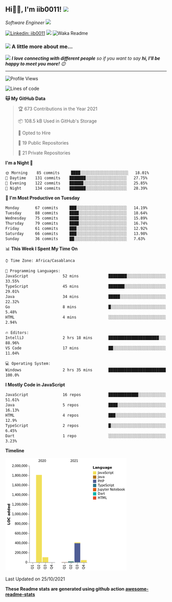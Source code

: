 <h2>Hi🙏🏻, I'm iib0011! <img src="https://media.giphy.com/media/12oufCB0MyZ1Go/giphy.gif" width="50"></h2>
<p><em>Software Engineer <img src="https://media.giphy.com/media/WUlplcMpOCEmTGBtBW/giphy.gif" width="30"> 
</em></p>


[![Linkedin: iib0011](https://img.shields.io/badge/-iib0011-blue?style=flat-square&logo=Linkedin&logoColor=white&link=https://www.linkedin.com/in/iib0011/)](https://www.linkedin.com/in/iib0011/)
![](https://visitor-badge.glitch.me/badge?page_id=iib0011)
![Waka Readme](https://github.com/iib0011/iib0011/workflows/Waka%20Readme/badge.svg)


### <img src="https://media.giphy.com/media/VgCDAzcKvsR6OM0uWg/giphy.gif" width="50"> A little more about me...  


<img src="https://media.giphy.com/media/LnQjpWaON8nhr21vNW/giphy.gif" width="60"> <em><b>I love connecting with different people</b> so if you want to say <b>hi, I'll be happy to meet you more!</b> 😊</em>

---
<!--START_SECTION:waka-->
![Profile Views](http://img.shields.io/badge/Profile%20Views-19-blue)

![Lines of code](https://img.shields.io/badge/From%20Hello%20World%20I%27ve%20Written-2.4%20million%20lines%20of%20code-blue)

**🐱 My GitHub Data** 

> 🏆 673 Contributions in the Year 2021
 > 
> 📦 108.5 kB Used in GitHub's Storage 
 > 
> 💼 Opted to Hire
 > 
> 📜 19 Public Repositories 
 > 
> 🔑 21 Private Repositories  
 > 
**I'm a Night 🦉** 

```text
🌞 Morning    85 commits     ████░░░░░░░░░░░░░░░░░░░░░   18.01% 
🌆 Daytime    131 commits    ███████░░░░░░░░░░░░░░░░░░   27.75% 
🌃 Evening    122 commits    ██████░░░░░░░░░░░░░░░░░░░   25.85% 
🌙 Night      134 commits    ███████░░░░░░░░░░░░░░░░░░   28.39%

```
📅 **I'm Most Productive on Tuesday** 

```text
Monday       67 commits     ███░░░░░░░░░░░░░░░░░░░░░░   14.19% 
Tuesday      88 commits     ████░░░░░░░░░░░░░░░░░░░░░   18.64% 
Wednesday    75 commits     ████░░░░░░░░░░░░░░░░░░░░░   15.89% 
Thursday     79 commits     ████░░░░░░░░░░░░░░░░░░░░░   16.74% 
Friday       61 commits     ███░░░░░░░░░░░░░░░░░░░░░░   12.92% 
Saturday     66 commits     ███░░░░░░░░░░░░░░░░░░░░░░   13.98% 
Sunday       36 commits     ██░░░░░░░░░░░░░░░░░░░░░░░   7.63%

```


📊 **This Week I Spent My Time On** 

```text
⌚︎ Time Zone: Africa/Casablanca

💬 Programming Languages: 
JavaScript               52 mins             ████████░░░░░░░░░░░░░░░░░   33.55% 
TypeScript               45 mins             ███████░░░░░░░░░░░░░░░░░░   29.01% 
Java                     34 mins             █████░░░░░░░░░░░░░░░░░░░░   22.32% 
Go                       8 mins              █░░░░░░░░░░░░░░░░░░░░░░░░   5.48% 
HTML                     4 mins              ░░░░░░░░░░░░░░░░░░░░░░░░░   2.94%

🔥 Editors: 
IntelliJ                 2 hrs 18 mins       ██████████████████████░░░   88.96% 
VS Code                  17 mins             ██░░░░░░░░░░░░░░░░░░░░░░░   11.04%

💻 Operating System: 
Windows                  2 hrs 35 mins       █████████████████████████   100.0%

```

**I Mostly Code in JavaScript** 

```text
JavaScript               16 repos            █████████████░░░░░░░░░░░░   51.61% 
Java                     5 repos             ████░░░░░░░░░░░░░░░░░░░░░   16.13% 
HTML                     4 repos             ███░░░░░░░░░░░░░░░░░░░░░░   12.9% 
TypeScript               2 repos             █░░░░░░░░░░░░░░░░░░░░░░░░   6.45% 
Dart                     1 repo              ░░░░░░░░░░░░░░░░░░░░░░░░░   3.23%

```


**Timeline**

![Chart not found](https://raw.githubusercontent.com/iib0011/iib0011/master/charts/bar_graph.png) 


 Last Updated on 25/10/2021
<!--END_SECTION:waka-->

**These Readme stats are generated using github action [awesome-readme-stats](https://github.com/iib0011/waka-readme-stats)**
